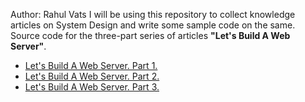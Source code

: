 Author: Rahul Vats
I will be using this repository to collect knowledge articles on System Design and write some sample code on the same.
Source code for the three-part series of articles **"Let's Build A Web Server"**.

+ [Let's Build A Web Server. Part 1.](http://ruslanspivak.com/lsbaws-part1/)
+ [Let's Build A Web Server. Part 2.](http://ruslanspivak.com/lsbaws-part2/)
+ [Let's Build A Web Server. Part 3.](http://ruslanspivak.com/lsbaws-part3/)

